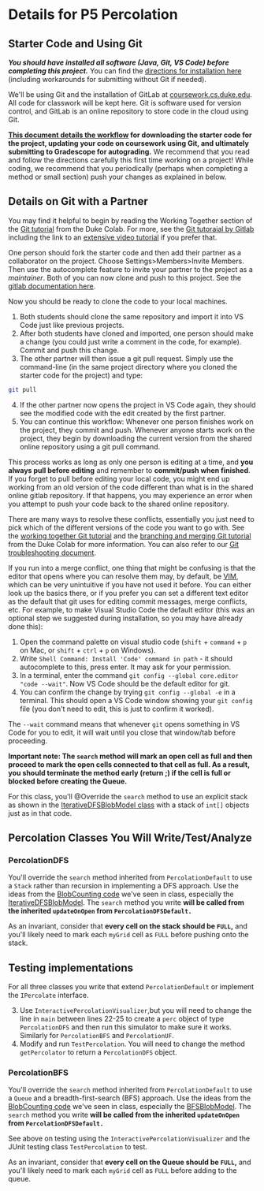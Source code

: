 # Details for P5 Percolation

## Starter Code and Using Git
**_You should have installed all software (Java, Git, VS Code) before completing this project._** You can find the [directions for installation here](https://coursework.cs.duke.edu/201fall23/resources-201/-/blob/main/installingSoftware.md) (including workarounds for submitting without Git if needed).

We'll be using Git and the installation of GitLab at [coursework.cs.duke.edu](https://coursework.cs.duke.edu). All code for classwork will be kept here. Git is software used for version control, and GitLab is an online repository to store code in the cloud using Git.

**[This document details the workflow](https://coursework.cs.duke.edu/201fall23/resources-201/-/blob/main/projectWorkflow.md) for downloading the starter code for the project, updating your code on coursework using Git, and ultimately submitting to Gradescope for autograding.** We recommend that you read and follow the directions carefully this first time working on a project! While coding, we recommend that you periodically (perhaps when completing a method or small section) push your changes as explained in below.

## Details on Git with a Partner

You may find it helpful to begin by reading the Working Together section of the [Git tutorial](https://gitlab.oit.duke.edu/academic-technology/cct/-/tree/master/git) from the Duke Colab. For more, see the [Git tutoraial by Gitlab](https://docs.gitlab.com/ee/tutorials/make_your_first_git_commit.html) including the link to an [extensive video tutorial](https://www.youtube.com/watch?v=4lxvVj7wlZw) if you prefer that.

One person should fork the starter code and then add their partner as a collaborator on the project. Choose Settings>Members>Invite Members. Then use the autocomplete feature to invite your partner to the project as a *maintainer*. Both of you can now clone and push to this project. See the [gitlab documentation here](https://docs.gitlab.com/ee/user/project/members/).

Now you should be ready to clone the code to your local machines.

1. Both students should clone the same repository and import it into VS Code just like previous projects.  
2. After both students have cloned and imported, one person should make a change (you could just write a comment in the code, for example). Commit and push this change. 
3. The other partner will then issue a git pull request. Simply use the command-line (in the same project directory where you cloned the starter code for the project) and type:
```bash
git pull
```
4. If the other partner now opens the project in VS Code again, they should see the modified code with the edit created by the first partner. 
5. You can continue this workflow: Whenever one person finishes work on the project, they commit and push. Whenever anyone starts work on the project, they begin by downloading the current version from the shared online repository using a git pull command.

This process works as long as only one person is editing at a time, and **you always pull before editing** and remember to **commit/push when finished**. If you forget to pull before editing your local code, you might end up working from an old version of the code different than what is in the shared online gitlab repository. If that happens, you may experience an error when you attempt to push your code back to the shared online repository. 

There are many ways to resolve these conflicts, essentially you just need to pick which of the different versions of the code you want to go with. See the [working together Git tutorial](https://gitlab.oit.duke.edu/academic-technology/cct/-/blob/master/git/working_together.md) and the [branching and merging Git tutorial](https://gitlab.oit.duke.edu/academic-technology/cct/-/blob/master/git/branching_merging.md) from the Duke Colab for more information. You can also refer to our [Git troubleshooting document](https://coursework.cs.duke.edu/201-public-documentation/resources-201/-/blob/main/troubleshooting.md#git-faq). 

If you run into a merge conflict, one thing that might be confusing is that the editor that opens where you can resolve them may, by default, be [VIM](https://www.vim.org), which can be very unintuitive if you have not used it before. You can either look up the basics there, or if you prefer you can set a different text editor as the default that git uses for editing commit messages, merge conflicts, etc. For example, to make Visual Studio Code the default editor (this was an optional step we suggested during installation, so you may have already done this):
1. Open the command palette on visual studio code (`shift` + `command` + `p` on Mac, or `shift` + `ctrl` + `p` on Windows).
2. Write `Shell Command: Install 'Code' command in path` - it should autocomplete to this, press enter. It may ask for your permission.
3. In a terminal, enter the command `git config --global core.editor "code --wait"`. Now VS Code should be the default editor for git.
4. You can confirm the change by trying `git config --global -e` in a terminal. This should open a VS Code window showing your `git config` file (you don't need to edit, this is just to confirm it worked).

The `--wait` command means that whenever `git` opens something in VS Code for you to edit, it will wait until you close that window/tab before proceeding.

**Important note: The `search` method will mark an open cell as full and then proceed to mark the open cells connected to that cell as full. As a result, you should terminate the method early (return ;) if the cell is full or blocked before creating the Queue.**

For this class, you'll @Override the `search` method to use
an explicit stack as shown in the [IterativeDFSBlobModel class](https://coursework.cs.duke.edu/201fall23/blobs/-/blob/main/IterativeDFSBlobModel.java) with a stack of `int[]` objects just as in that code.

## Percolation Classes You Will Write/Test/Analyze

### PercolationDFS

You'll override the `search` method inherited from `PercolationDefault` to use a `Stack` rather than recursion in implementing a DFS approach. Use the ideas from the [BlobCounting code](https://coursework.cs.duke.edu/201fall23/blobs) we've seen in class, especially the [IterativeDFSBlobModel](https://coursework.cs.duke.edu/201fall23/blobs/-/blob/main/IterativeDFSBlobModel.java). The `search` method you write **will be called from the inherited `updateOnOpen` from `PercolationDFSDefault.`** 

As an invariant, consider that **every cell on the stack should be `FULL`,** and you'll likely need to mark each `myGrid` cell as `FULL` before
pushing onto the stack.

## Testing implementations

For all three classes you write that extend `PercolationDefault` or implement the `IPercolate` interface.

3. Use  `InteractivePercolationVisualizer`,but you will need to change the line in `main` between lines 22-25 to create a `perc` object of type `PercolationDFS`  and then run this simulator to make sure it works. Similarly for `PercolationBFS` and `PercolationUF`. 
4. Modify and run `TestPercolation`. You will need to change the method `getPercolator` to return a `PercolationDFS` object.

### PercolationBFS

You'll override the `search` method inherited from `PercolationDefault` to use a `Queue` and a breadth-first-search (BFS) approach. Use the ideas from the [BlobCounting code](https://coursework.cs.duke.edu/201fall23/blobs) we've seen in class, especially the [BFSBlobModel](https://coursework.cs.duke.edu/201fall23/blobs/-/blob/main/BFSBlobModel.java). The `search` method you write **will be called from the inherited `updateOnOpen` from `PercolationDFSDefault.`** 

See above on testing using the `InteractivePercolationVisualizer` and the JUnit testing class `TestPercolation` to test.

As an invariant, consider that **every cell on the Queue should be `FULL`,** and you'll likely need to mark each `myGrid` cell as `FULL` before
adding to the queue.

